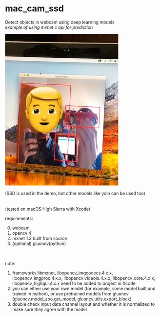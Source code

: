 # mac_cam_ssd

Detect objects in webcam using deep learning models<br />
_example of using mxnet c api for prediction_

![](https://github.com/ZwX1616/mac_cam_ssd/blob/master/misc/demo.jpg)

  (SSD is used in the demo, but other models like yolo can be used too)
  <br />
  <br />
  <br />
  (tested on macOS High Sierra with Xcode)
  
  requirements:
  
  0. webcam<br />
  1. opencv 4<br />
  2. mxnet 1.3 built from source<br />
  3. (optional) gluoncv(python)
<br />
<br />
  note:
  
  1. frameworks libmxnet, libopencv_imgcodecs.4.x.x, libopencv_imgproc.4.x.x, libopencv_videoio.4.x.x, libopencv_core.4.x.x, libopencv_highgui.4.x.x need to be added to project in Xcode<br />
  2. you can either use your own model (for example, some model built and trained in python), or use pretrained models from gluoncv (gluoncv.model_zoo.get_model, gluoncv.utils.export_block)<br />
  3. double check input data channel layout and whether it is normalized to make sure they agree with the model

